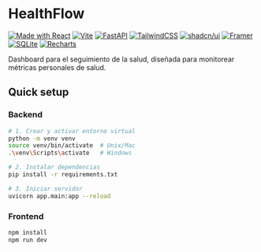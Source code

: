 # HealthFlow

[![Made with React](https://img.shields.io/badge/Made%20with-React-61dafb.svg)](https://reactjs.org)
[![Vite](https://img.shields.io/badge/vite-%23646CFF.svg?style=flat&logo=vite&logoColor=white)](https://vitejs.dev/)
[![FastAPI](https://img.shields.io/badge/FastAPI-005571?style=flat&logo=fastapi)](https://fastapi.tiangolo.com/)
[![TailwindCSS](https://img.shields.io/badge/tailwindcss-%2338B2AC.svg?style=flat&logo=tailwind-css&logoColor=white)](https://tailwindcss.com/)
[![shadcn/ui](https://img.shields.io/badge/shadcn%2Fui-000000?style=flat&logo=shadcnui&logoColor=white)](https://ui.shadcn.com/)
[![Framer](https://img.shields.io/badge/Framer-black?style=flat&logo=framer&logoColor=blue)](https://www.framer.com/motion/)
[![SQLite](https://img.shields.io/badge/sqlite-%2307405e.svg?style=flat&logo=sqlite&logoColor=white)](https://www.sqlite.org/)
[![Recharts](https://img.shields.io/badge/Recharts-61DAFB?style=flat&logo=react&logoColor=black)](https://recharts.org/)

Dashboard para el seguimiento de la salud, diseñada para monitorear métricas personales de salud.

## Quick setup

### Backend
```bash
# 1. Crear y activar entorno virtual
python -m venv venv
source venv/bin/activate  # Unix/Mac
.\venv\Scripts\activate   # Windows

# 2. Instalar dependencias
pip install -r requirements.txt

# 3. Iniciar servidor
uvicorn app.main:app --reload
```

### Frontend
```bash
npm install
npm run dev
```